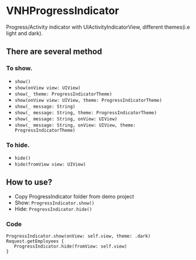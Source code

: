 # VNHProgressIndicator
Progress/Activity indicator with UIActivityIndicatorView, different themes(i.e light and dark).

## There are several method

### To show.
* ``` show() ```
* ``` show(onView view: UIView) ```
* ``` show(_ theme: ProgressIndicatorTheme) ```
* ``` show(onView view: UIView, theme: ProgressIndicatorTheme) ```
* ``` show(_ message: String) ```
* ``` show(_ message: String, theme: ProgressIndicatorTheme) ```
* ``` show(_ message: String, onView: UIView) ```
* ``` show(_ message: String, onView: UIView, theme: ProgressIndicatorTheme) ```

### To hide.
* ``` hide() ```
* ``` hide(fromView view: UIView) ```

## How to use?
* Copy ProgressIndicator folder from demo project
* Show: ``` ProgressIndicator.show() ```
* Hide: ``` ProgressIndicator.hide() ```

### Code

```
ProgressIndicator.show(onView: self.view, theme: .dark)
Request.getEmployees {
   ProgressIndicator.hide(fromView: self.view)
}
```
